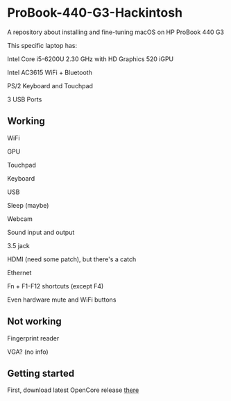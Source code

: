 # ProBook-440-G3-Hackintosh
A repository about installing and fine-tuning macOS on HP ProBook 440 G3

This specific laptop has:

Intel Core i5-6200U 2.30 GHz with HD Graphics 520 iGPU

Intel AC3615 WiFi + Bluetooth

PS/2 Keyboard and Touchpad

3 USB Ports

## Working
WiFi

GPU

Touchpad

Keyboard

USB

Sleep (maybe)

Webcam

Sound input and output

3.5 jack

HDMI (need some patch), but there's a catch

Ethernet

Fn + F1-F12 shortcuts (except F4)

Even hardware mute and WiFi buttons

## Not working
Fingerprint reader

VGA? (no info)

## Getting started
First, download latest OpenCore release [there](https://github.com/acidanthera/OpenCorePkg/releases/latest)